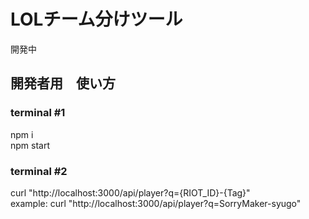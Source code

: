 # LOLチーム分けツール
開発中  


## 開発者用　使い方

### terminal #1
npm i  
npm start  

### terminal #2
curl "http://localhost:3000/api/player?q={RIOT_ID}-{Tag}"  
example: curl "http://localhost:3000/api/player?q=SorryMaker-syugo"  
